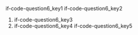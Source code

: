 if-code-question6_key1
if-code-question6_key2


1. if-code-question6_key3
2. if-code-question6_key4
if-code-question6_key5
